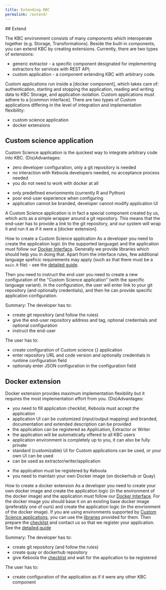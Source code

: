 ```yaml
---
title: Extending KBC
permalink: /extend/
---
```


## Extend

The KBC environment consists of many *components* which interoperate together (e.g. Storage, Transformations). Beside the built-in components, you can extend KBC by creating extensions. Currently, there are two types of extensions:

* generic extractor - a specific component designated for implementing extractors for services with REST API;
* custom application - a component extending KBC with arbitrary code. 

Custom applications run inside a [docker component], which takes care of: authentication, starting and stopping the application, reading and writing data to KBC Storage, and application isolation. Custom applications must adhere to a [common interface]. There are two types of Custom applications differing in the level of integration and implementation flexibility:

* custom science application
* docker extensions 


## Custom science application

Custom Science application is the quickest way to integrate arbitrary code into KBC. 
(Dis)Advantages:
+ zero developer configuration, only a git repository is needed
+ no interaction with Keboola developers needed, no acceptance process needed
+ you do not need to work with docker at all 
- only predefined envrionments (currently R and Python)
- poor end-user experience when configuring
- application cannot be branded, developer cannot modify application UI

A Custom Science application is in fact a special component created by us, which acts as a simple wrapper around a git repository. This means that the end-user has to provide a link to the git repository, and our system will wrap it and run it as if it were a [docker extension].

How to create a Custom Science application
As a developer you need to create the application logic (in the supported language) and the application must follow our [Docker Interface](). Generally we provide libraries which should help you in doing that. Apart from the interface rules, few additional language speficic requirements may apply (such as that there must be a `main.R` file) - see the [detailed guide](/extend/custom-science/). 

Then you need to instruct the end user you need to create a new configuration of the "Custom Science application" (with the specific language variant). In the configuration, the user will enter link to your git repository (and optionally credentials), and then he can provide specific application configuration.

Summary:
The developer has to:
- create git repository (and follow the rules)
- give the end-user repository address and tag, optional credentials and optional configuration
- instruct the end-user

The user has to:
- create configuration of Custom science {} application
- enter repository URL and code version and optionally credentials in runtime configuration field
- optionaly enter JSON configuration in the configuration field


## Docker extension

Docker extension provides maximum implementation flexibility but it requires the most implementation effort from you. 
(Dis)Advantages:
+ you need to fill application checklist, Keboola must accept the application
+ application UI can be customized (input/output mapping) and branded, documentation and extended description can be provided
+ the application can be registered as Application, Extractor or Writer
+ the application will be automatically offered to all KBC users
+ application environment is completely up to you, it can also be fully private
+ standard (customizable) UI for Custom applications can be used, or your own UI can be used
+ can be used as extractor/writer/application
- the application must be registered by Keboola
- you need to maintain your own Docker image (on dockerhub or Quay)

How to create a docker extension
As a developer you need to create your own docker image and create the application logic (in the environment of the docker image) and the application must follow our [Docker Interface](). 
For the docker image you should base it on an existing base docker image (preferably one of ours) and create the application logic (in the envrionment of the docker image). If you are using environments supported by [Custom Science applications](), you can use the [libraries]() provided for them. Then prepare the [checklist]() and contact us so that we register your application. See the [detailed guide](/extend/docker/docker-extensions)

Summary:
The developer has to:
- create git repository (and follow the rules)
- create quay or dockerhub repository
- give Keboola the [checklist]() and wait for the application to be registered

The user has to:
- create configuration of the application as if it were any other KBC component
